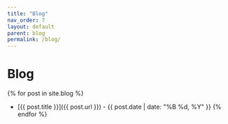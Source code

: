 ```yaml
---
title: "Blog"
nav_order: 7
layout: default
parent: blog
permalink: /blog/
---
```


# Blog

{% for post in site.blog %}
- [{{ post.title }}]({{ post.url }}) - {{ post.date | date: "%B %d, %Y" }}
{% endfor %}
